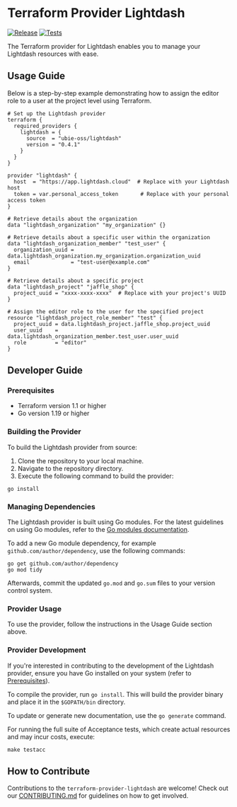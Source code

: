 # Terraform Provider Lightdash

[![Release](https://github.com/ubie-oss/terraform-provider-lightdash/actions/workflows/release.yml/badge.svg)](https://github.com/ubie-oss/terraform-provider-lightdash/actions/workflows/release.yml)
[![Tests](https://github.com/ubie-oss/terraform-provider-lightdash/actions/workflows/test.yml/badge.svg)](https://github.com/ubie-oss/terraform-provider-lightdash/actions/workflows/test.yml)

The Terraform provider for Lightdash enables you to manage your Lightdash resources with ease.

## Usage Guide

Below is a step-by-step example demonstrating how to assign the editor role to a user at the project level using Terraform.

```hcl
# Set up the Lightdash provider
terraform {
  required_providers {
    lightdash = {
      source  = "ubie-oss/lightdash"
      version = "0.4.1"
    }
  }
}

provider "lightdash" {
  host  = "https://app.lightdash.cloud"  # Replace with your Lightdash host
  token = var.personal_access_token       # Replace with your personal access token
}

# Retrieve details about the organization
data "lightdash_organization" "my_organization" {}

# Retrieve details about a specific user within the organization
data "lightdash_organization_member" "test_user" {
  organization_uuid = data.lightdash_organization.my_organization.organization_uuid
  email             = "test-user@example.com"
}

# Retrieve details about a specific project
data "lightdash_project" "jaffle_shop" {
  project_uuid = "xxxx-xxxx-xxxx"  # Replace with your project's UUID
}

# Assign the editor role to the user for the specified project
resource "lightdash_project_role_member" "test" {
  project_uuid = data.lightdash_project.jaffle_shop.project_uuid
  user_uuid    = data.lightdash_organization_member.test_user.user_uuid
  role         = "editor"
}
```

## Developer Guide

### Prerequisites

- Terraform version 1.1 or higher
- Go version 1.19 or higher

### Building the Provider

To build the Lightdash provider from source:

1. Clone the repository to your local machine.
2. Navigate to the repository directory.
3. Execute the following command to build the provider:

```shell
go install
```

### Managing Dependencies

The Lightdash provider is built using Go modules. For the latest guidelines on using Go modules, refer to the [Go modules documentation](https://github.com/golang/go/wiki/Modules).

To add a new Go module dependency, for example `github.com/author/dependency`, use the following commands:

```shell
go get github.com/author/dependency
go mod tidy
```

Afterwards, commit the updated `go.mod` and `go.sum` files to your version control system.

### Provider Usage

To use the provider, follow the instructions in the Usage Guide section above.

### Provider Development

If you're interested in contributing to the development of the Lightdash provider, ensure you have Go installed on your system (refer to [Prerequisites](#prerequisites)).

To compile the provider, run `go install`. This will build the provider binary and place it in the `$GOPATH/bin` directory.

To update or generate new documentation, use the `go generate` command.

For running the full suite of Acceptance tests, which create actual resources and may incur costs, execute:

```shell
make testacc
```

## How to Contribute

Contributions to the `terraform-provider-lightdash` are welcome! Check out our [CONTRIBUTING.md](CONTRIBUTING.md) for guidelines on how to get involved.
